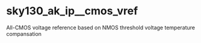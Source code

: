 # sky130_ak_ip__cmos_vref
All-CMOS voltage reference based on NMOS threshold voltage temperature compansation
